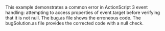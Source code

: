 This example demonstrates a common error in ActionScript 3 event handling: attempting to access properties of event.target before verifying that it is not null.  The bug.as file shows the erroneous code. The bugSolution.as file provides the corrected code with a null check.